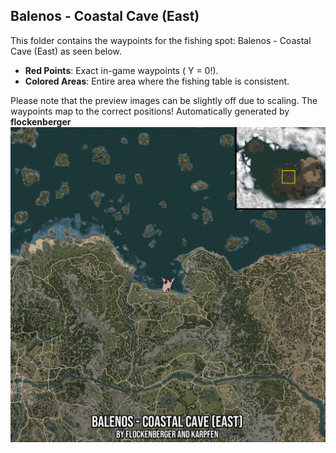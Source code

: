 ## Balenos - Coastal Cave (East)
This folder contains the waypoints for the fishing spot: Balenos - Coastal Cave (East) as seen below.

- **Red Points**: Exact in-game waypoints ( Y = 0!).
- **Colored Areas**: Entire area where the fishing table is consistent.

Please note that the preview images can be slightly off due to scaling. The waypoints map to the correct positions!
Automatically generated by **flockenberger**
![preview_Balenos - Coastal Cave (East)](./Preview.webp)